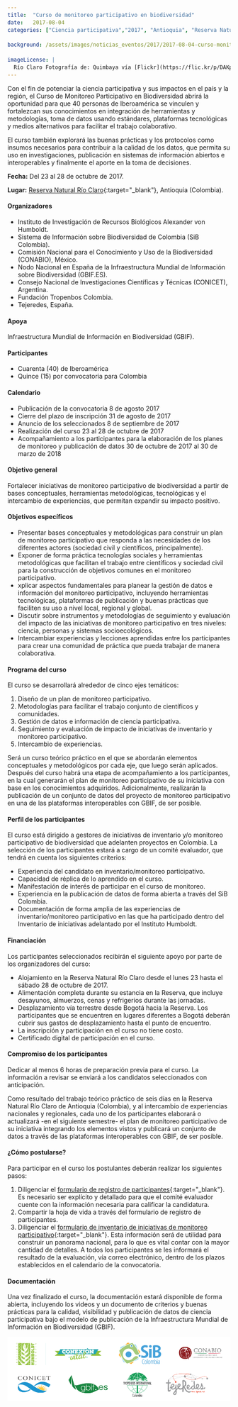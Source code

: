 ```yaml
---
title:  "Curso de monitoreo participativo en biodiversidad"
date:   2017-08-04
categories: ["Ciencia participativa","2017", "Antioquia", "Reserva Natural Río Claro","Cursos"]

background: /assets/images/noticias_eventos/2017/2017-08-04-curso-monitoreo-participativo-en-biodiversidad.jpg

imageLicense: |
  Río Claro Fotografía de: Quimbaya vía [Flickr](https://flic.kr/p/DAKpfs)
---
```


Con el fin de potenciar la ciencia participativa y sus impactos en el país y la región, el Curso de Monitoreo Participativo en Biodiversidad abrirá la oportunidad para que 40 personas de Iberoamérica se vinculen y fortalezcan sus conocimientos en integración de herramientas y metodologías, toma de datos usando estándares, plataformas tecnológicas y medios alternativos para facilitar el trabajo colaborativo.  

El curso también explorará las buenas prácticas y los protocolos como insumos necesarios para contribuir a la calidad de los datos, que permita su uso en investigaciones, publicación en sistemas de información abiertos e interoperables y finalmente el aporte en la toma de decisiones.  

**Fecha:** Del 23 al 28 de octubre de 2017.

**Lugar:** [Reserva Natural Río Claro](https://www.rioclaroreservanatural.com/es/inicio/){:target="_blank"}, Antioquia (Colombia).

#### Organizadores

- Instituto de Investigación de Recursos Biológicos Alexander von Humboldt.
- Sistema de Información sobre Biodiversidad de Colombia (SiB Colombia).
- Comisión Nacional para el Conocimiento y Uso de la Biodiversidad (CONABIO), México.
- Nodo Nacional en España de la Infraestructura Mundial de Información sobre Biodiversidad (GBIF.ES).
- Consejo Nacional de Investigaciones Científicas y Técnicas (CONICET), Argentina.
- Fundación Tropenbos Colombia.
- Tejeredes, España.

#### Apoya

Infraestructura Mundial de Información en Biodiversidad (GBIF).


#### Participantes

- Cuarenta (40) de Iberoamérica
- Quince (15) por convocatoria para Colombia


#### Calendario

- Publicación de la convocatoria
8 de agosto 2017
- Cierre del plazo de inscripción
31 de agosto de 2017
- Anuncio de los seleccionados
8 de septiembre de 2017
- Realización del curso
23 al 28 de octubre de 2017
- Acompañamiento a los participantes para la elaboración de los planes de monitoreo y publicación de datos
30 de octubre de 2017 al 30 de marzo de 2018
 

#### Objetivo general

Fortalecer iniciativas de monitoreo participativo de biodiversidad a partir de bases conceptuales, herramientas metodológicas, tecnológicas y el intercambio de experiencias, que permitan expandir su impacto positivo.  


#### Objetivos específicos

- Presentar bases conceptuales y metodológicas para construir un plan de monitoreo participativo que responda a las necesidades de los diferentes actores (sociedad civil y científicos, principalmente).
- Exponer de forma práctica tecnologías sociales y herramientas metodológicas que facilitan el trabajo entre científicos y sociedad civil para la construcción de objetivos comunes en el monitoreo participativo.
- xplicar aspectos fundamentales para planear la gestión de datos e información del monitoreo participativo, incluyendo herramientas tecnológicas, plataformas de publicación y buenas prácticas que faciliten su uso a nivel local, regional y global.
- Discutir sobre instrumentos y metodologías de seguimiento y evaluación del impacto de las iniciativas de monitoreo participativo en tres niveles: ciencia, personas y sistemas socioecológicos.
- Intercambiar experiencias y lecciones aprendidas entre los participantes para crear una comunidad de práctica que pueda trabajar de manera colaborativa.

 

#### Programa del curso

El curso se desarrollará alrededor de cinco ejes temáticos:

1. Diseño de un plan de monitoreo participativo.
2. Metodologías para facilitar el trabajo conjunto de científicos y comunidades.
3. Gestión de datos e información de ciencia participativa.
4. Seguimiento y evaluación de impacto de iniciativas de inventario y monitoreo participativo.
5. Intercambio de experiencias.

Será un curso teórico práctico en el que se abordarán elementos conceptuales y metodológicos por cada eje, que luego serán aplicados. Después del curso habrá una etapa de acompañamiento a los participantes, en la cual generarán el plan de monitoreo participativo de su iniciativa con base en los conocimientos adquiridos. Adicionalmente, realizarán la publicación de un conjunto de datos del proyecto de monitoreo participativo en una de las plataformas interoperables con GBIF, de ser posible.


#### Perfil de los participantes

El curso está dirigido a gestores de iniciativas de inventario y/o monitoreo participativo de biodiversidad que adelanten proyectos en Colombia. La selección de los participantes estará a cargo de un comité evaluador, que tendrá en cuenta los siguientes criterios:

- Experiencia del candidato en inventario/monitoreo participativo.
- Capacidad de réplica de lo aprendido en el curso.
- Manifestación de interés de participar en el curso de monitoreo.
- Experiencia en la publicación de datos de forma abierta a través del SiB Colombia.
- Documentación de forma amplia de las experiencias de inventario/monitoreo participativo en las que ha participado dentro del Inventario de iniciativas adelantado por el Instituto Humboldt.

#### Financiación

Los participantes seleccionados recibirán el siguiente apoyo por parte de los organizadores del curso:

- Alojamiento en la Reserva Natural Río Claro desde el lunes 23 hasta el sábado 28 de octubre de 2017.
- Alimentación completa durante su estancia en la Reserva, que incluye desayunos, almuerzos, cenas y refrigerios durante las jornadas.
- Desplazamiento vía terrestre desde Bogotá hacia la Reserva. Los participantes que se encuentren en lugares diferentes a Bogotá deberán cubrir sus gastos de desplazamiento hasta el punto de encuentro.
- La inscripción y participación en el curso no tiene costo.
- Certificado digital de participación en el curso.

#### Compromiso de los participantes

Dedicar al menos 6 horas de preparación previa para el curso. La información a revisar se enviará a los candidatos seleccionados con anticipación.  

Como resultado del trabajo teórico práctico de seis días en la Reserva Natural Río Claro de Antioquia (Colombia), y al intercambio de experiencias nacionales y regionales, cada uno de los participantes elaborará o actualizará -en el siguiente semestre- el plan de monitoreo participativo de su iniciativa integrando los elementos vistos y publicará un conjunto de datos a través de las plataformas interoperables con GBIF, de ser posible.


#### ¿Cómo postularse?

Para participar en el curso los postulantes deberán realizar los siguientes pasos:

1. Diligenciar el [formulario de registro de participantes](https://docs.google.com/forms/d/e/1FAIpQLSc1I-96vX1rVby6W4bYiAHtkYjX750EwX2JGYul-AdazvDMBg/viewform){:target="_blank"}. Es necesario ser explícito y detallado para que el comité evaluador cuente con la información necesaria para calificar la candidatura.
2. Compartir la hoja de vida a través del formulario de registro de participantes.
3. Diligenciar el [formulario de inventario de iniciativas de monitoreo participativo](https://docs.google.com/forms/d/e/1FAIpQLSdUizBTCg3QLChK_XBiEkDnkeSMnTXB-NVw9zZX_xmV_Fyn2g/viewform){:target="_blank"}. Esta información será de utilidad para construir un panorama nacional, para lo que es vital contar con la mayor cantidad de detalles.
A todos los participantes se les informará el resultado de la evaluación, vía correo electrónico, dentro de los plazos establecidos en el calendario de la convocatoria.


#### Documentación

Una vez finalizado el curso, la documentación estará disponible de forma abierta, incluyendo los videos y un documento de criterios y buenas prácticas para la calidad, visibilidad y publicación de datos de ciencia participativa bajo el modelo de publicación de la Infraestructura Mundial de Información en Biodiversidad (GBIF).

<img src="/assets/images/noticias_eventos/2017/2017-08-04-curso-monitoreo-participativo2.png" width=770>
